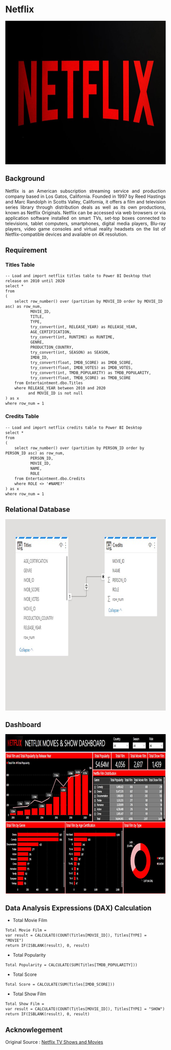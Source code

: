 # Netflix 
<img src="https://github.com/Bayunova28/Netflix/blob/master/cover.jpg" height="450" width="1100">

## Background
<p align="justify">Netflix is an American subscription streaming service and production company based in Los Gatos, California. Founded in 1997 by Reed Hastings and Marc 
Randolph in Scotts Valley, California, it offers a film and television series library through distribution deals as well as its own productions, known as Netflix 
Originals. Netflix can be accessed via web browsers or via application software installed on smart TVs, set-top boxes connected to televisions, tablet computers, 
smartphones, digital media players, Blu-ray players, video game consoles and virtual reality headsets on the list of Netflix-compatible devices and available on 4K 
resolution.</p>

## Requirement
### Titles Table
```mysql
-- Load and import netflix titles table to Power BI Desktop that release on 2010 until 2020
select *
from 
(
	select row_number() over (partition by MOVIE_ID order by MOVIE_ID asc) as row_num,
		   MOVIE_ID,
		   TITLE,
		   TYPE,
		   try_convert(int, RELEASE_YEAR) as RELEASE_YEAR,
		   AGE_CERTIFICATION,
		   try_convert(int, RUNTIME) as RUNTIME,
		   GENRE,
		   PRODUCTION_COUNTRY,
		   try_convert(int, SEASON) as SEASON,
		   IMDB_ID,
		   try_convert(float, IMDB_SCORE) as IMDB_SCORE,
		   try_convert(float, IMDB_VOTES) as IMDB_VOTES,
		   try_convert(int, TMDB_POPULARITY) as TMDB_POPULARITY,
		   try_convert(float, TMDB_SCORE) as TMDB_SCORE
	from Entertaintment.dbo.Titles
	where RELEASE_YEAR between 2010 and 2020
	      and MOVIE_ID is not null
) as x
where row_num = 1
```
### Credits Table
```mysql
-- Load and import netflix credits table to Power BI Desktop
select *
from 
(
	select row_number() over (partition by PERSON_ID order by PERSON_ID asc) as row_num,
		   PERSON_ID,
		   MOVIE_ID,
		   NAME,
		   ROLE
	from Entertaintment.dbo.Credits
	where ROLE <> '#NAME?'
) as x
where row_num = 1
```

## Relational Database 
<img src="https://github.com/Bayunova28/Netflix/blob/master/relational_database.jpg" height="600" width="1100">

## Dashboard
<img src="https://github.com/Bayunova28/Netflix/blob/master/dashboard.jpg" height="500" width="1100">

## Data Analysis Expressions (DAX) Calculation
* Total Movie Film
```
Total Movie Film = 
var result = CALCULATE(COUNT(Titles[MOVIE_ID]), Titles[TYPE] = "MOVIE")
return IF(ISBLANK(result), 0, result)
```
* Total Popularity
```
Total Popularity = CALCULATE(SUM(Titles[TMDB_POPULARITY]))
```
* Total Score
```
Total Score = CALCULATE(SUM(Titles[IMDB_SCORE]))
```
* Total Show Film
```
Total Show Film = 
var result = CALCULATE(COUNT(Titles[MOVIE_ID]), Titles[TYPE] = "SHOW")
return IF(ISBLANK(result), 0, result)
```

## Acknowlegement
Original Source : [Netflix TV Shows and Movies](https://www.kaggle.com/datasets/victorsoeiro/netflix-tv-shows-and-movies)
